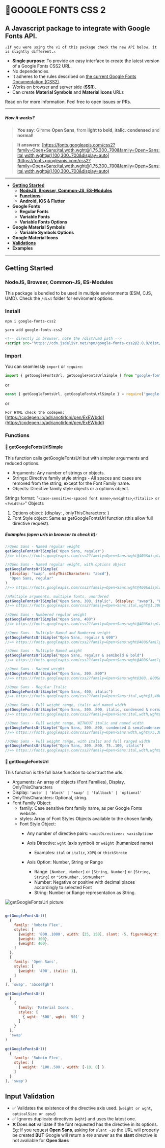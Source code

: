 # 📜GOOGLE FONTS CSS 2
## A Javascript package to integrate with Google Fonts API.

`⚠️If you were using the v1 of this package check the new API below, it is slightly different.⚠️`

- **Single purpose**: To provide an easy interface to create the latest version of a Google Fonts CSS2 URL.
- No dependencies.
- It adheres to the rules described on [the current Google Fonts Documentation (CSS2)](https://developers.google.com/fonts/docs/css2 "Google Fonts Documentation (CSS2)").
- Works on browser and server side (**SSR**).
- Can create **Material Symbols** and **Material Icons** URLs

Read on for more information. 
Feel free to open issues or PRs.

------------

##### How it works?
> **You say**: 
Gimme **Open Sans**, from **light to bold**, **italic**. **condensed** and **normal**!

> **It answers:**
[https://fonts.googleapis.com/css2?family=Open+Sans:ital,wdth,wght@1,75,300..700&family=Open+Sans:ital,wdth,wght@1,100,300..700&display=auto](https://fonts.googleapis.com/css2?family=Open+Sans:ital,wdth,wght@1,75,300..700&family=Open+Sans:ital,wdth,wght@1,100,300..700&display=auto)

------------

- **[Getting Started](#getting-started)**
	- **[NodeJS, Browser, Common-JS, ES-Modules](#nodejs-browser-common-js-es-modules)**
	- **[Functions](#functions)**
	- **Android, IOS & Flutter**
- **Google Fonts**
	- **Regular Fonts**
	- **Variable Fonts**
	- **Variable Fonts Options**
- **Google Material Symbols**
	- **Variable Symbols Options**
- **Google Material Icons**
- **[Validations](#input-validation)**
- **Examples**

---
## Getting Started
### NodeJS, Browser, Common-JS, ES-Modules

This package is bundled to be used in multiple environments (ESM, CJS, UMD).
Check the `/dist` folder for enviroment options.

### Install

```console
npm i google-fonts-css2
```
```console
yarn add google-fonts-css2
```
```html
<!-- directly in browser, note the /dist/umd path -->
<script src="https://cdn.jsdelivr.net/npm/google-fonts-css2@2.0.0/dist/umd/index.min.js"></script>
```

### Import
You can seamlessly `import` or `require`:

```javascript
import { getGoogleFontsUrl, getGoogleFontsUrlSimple } from "google-fonts-css2"
```
or
```javascript
const { getGoogleFontsUrl, getGoogleFontsUrlSimple } = require("google-fonts-css2")
```
or

`For HTML check the codepen:` [https://codepen.io/adrianotirloni/pen/ExEWbdd](https://codepen.io/adrianotirloni/pen/ExEWbdd)

### Functions
#### 📜 getGoogleFontsUrlSimple
This function calls getGoogleFontsUrl but with simpler argurments and reduced options.
- Arguments: Any number of strings or objects.
- Strings: Directive family style strings - All spaces and cases are removed from the string, except for the Font Family name.
- Objects: Directive family style objects or a options object.

Strings format: "`<case-sensitive-spaced font name>`,`<weights>`,`<?italic> or <?widths>`"
Objects
1) Options object: {display: <string>, onlyThisCharacters: <string>}
2) Font Style object: Same as getGoogleFontsUrl function (this allow full directive request).
	
##### Examples (open urls in browser to check it):
```javascript
//Open Sans - Named regular weight
getGoogleFontsUrlSimple('Open Sans, regular')
//=> https://fonts.googleapis.com/css2?family=Open+Sans:wght@400&display=auto

//Open Sans - Named regular weight, with options object
getGoogleFontsUrlSimple(
  {display: "swap", onlyThisCharacters: "abcd"}, 
  "Open Sans, regular"
)
//=> https://fonts.googleapis.com/css2?family=Open+Sans:wght@400&display=swap&text=abcd

//Multiple arguments, multiple fonts, unordered
getGoogleFontsUrlSimple("Open Sans, 300, italic", {display: "swap"}, "Lato, regular")
//=> https://fonts.googleapis.com/css2?family=Open+Sans:ital,wght@1,300&family=Lato:wght@400&display=swap	
	
//Open Sans - Numbered regular weight
getGoogleFontsUrlSimple("Open Sans, 400")
//=> https://fonts.googleapis.com/css2?family=Open+Sans:wght@400&display=auto

//Open Sans - Multiple Named and Numbered weight
getGoogleFontsUrlSimple("Open Sans, regular & 600")
//=> https://fonts.googleapis.com/css2?family=Open+Sans:wght@400&family=Open+Sans:wght@600&display=auto

//Open Sans - Multiple Named weight
getGoogleFontsUrlSimple("Open Sans, regular & semibold & bold")
//=> https://fonts.googleapis.com/css2?family=Open+Sans:wght@400&family=Open+Sans:wght@600&family=Open+Sans:wght@700&display=auto

//Open Sans - Ranged weight
getGoogleFontsUrlSimple("Open Sans, 300..800")
//=> https://fonts.googleapis.com/css2?family=Open+Sans:wght@300..800&display=auto

//Open Sans - Regular Italic
getGoogleFontsUrlSimple("Open Sans, 400, italic")
//=> https://fonts.googleapis.com/css2?family=Open+Sans:ital,wght@1,400&display=auto

//Open Sans - Full weight range, italic and named width
getGoogleFontsUrlSimple("Open Sans, 300..800, italic, condensed & normal")
//=> https://fonts.googleapis.com/css2?family=Open+Sans:ital,wdth,wght@1,75,300..800&family=Open+Sans:ital,wdth,wght@1,100,300..800&display=auto

//Open Sans - Full weight range, WITHOUT italic and named width
getGoogleFontsUrlSimple("Open Sans, 300..800, condensed & semiCondensed & normal")
//=> https://fonts.googleapis.com/css2?family=Open+Sans:wdth,wght@75,300..800&family=Open+Sans:wdth,wght@87.5,300..800&family=Open+Sans:wdth,wght@100,300..800&display=auto

//Open Sans - Full weight range, with italic and full ranged width
getGoogleFontsUrlSimple("Open Sans, 300..800, 75..100, italic")
//=> https://fonts.googleapis.com/css2?family=Open+Sans:ital,wdth,wght@1,75..100,300..800&display=auto
```

#### 📜 getGoogleFontsUrl
This function is the full base function to construct the urls.
	
- Arguments: An array of objects (Font Families), Display, OnlyThisCharacters
- Display: `'auto' | 'block' | 'swap' | 'fallback' | 'optional'`
- OnlyThisCharacters: Optional, string.
- Font Family Object:
	- family: Case sensitive font family name, as per Google Fonts website.
	- styles: Array of Font Styles Objects available to the chosen family.
	- Font Style Object:
		- Any number of directive pairs: `<axisDirective>: <axisOption>`
	
		- Axis Directive: `wght` (axis symbol) or `weight` (humanized name)
			- Examples: `ital` or `italic`, `XOPQ` or `thickStroke`
	
		- Axis Option: Number, String or Range
			- Range: `[Number, Number]` or `[String, Number]` or `[String, String]` or `"StrNumber..StrNumber"`
			- Number: Negative or positive with decimal places accordingly to selected Font
			- String: Number or Range representation as String.
	
![getGoogleFontsUrl picture](https://user-images.githubusercontent.com/6390605/179752075-46b4ba36-acb8-4904-bbc6-3c1f3fd8cd24.jpg)

```javascript
	
getGoogleFontsUrl([
  {
    family: 'Roboto Flex', 
    styles: [ 
      {weight: '800..1000', width: [25, 150], slant: -5, figureHeight: 500},
      {weight: 300},
      {weight: 400},
    ]
  },
  {
    family: 'Open Sans', 
    styles: [ 
      {weight: '400', italic: 1},
    ]
  }
], 'swap', 'abcdefgh')
	
getGoogleFontsUrl(
  [
    {
      family: 'Material Icons',
      styles: [
        { wght: '500', wght: '501' }
      ]
    }
  ],
  'swap'
)
      
getGoogleFontsUrl([
  {
    family: 'Roboto Flex',
    styles: [
      { weight: '100..500', width: [-10, 0] }
    ]
  }
], 'swap')
```

## Input Validation
- ✅ Validates the existence of the directive axis used. (`weight or wght`, `opticalSize or opsz`)
- ✅ Ignores duplicate directives (`wght`) and uses the latest one.
- ❌ Does **not** validate if the font requested has the directive in its options. Eg: If you request **Open Sans**, asking for `slant -10` the URL will properly be created **BUT** Google will return a `400` answer as the **slant** directive is not avaliable for **Open Sans**
